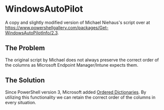 # WindowsAutoPilot

A copy and slightly modified version of Michael Niehaus's script over at https://www.powershellgallery.com/packages/Get-WindowsAutoPilotInfo/2.3.

## The Problem
The original script by Michael does not always preserve the correct order of the columns as Microsoft Endpoint Manager/Intune expects them.

## The Solution
Since PowerShell version 3, Microsoft added [Ordered Dictionaries](https://docs.microsoft.com/en-us/powershell/module/microsoft.powershell.core/about/about_hash_tables?view=powershell-7#creating-ordered-dictionaries). By utilizing this functionality we can retain the correct order of the columns in every situation.